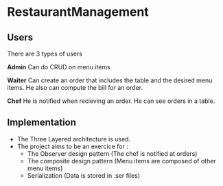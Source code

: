 # RestaurantManagement

## Users 
There are 3 types of users

__Admin__
Can do CRUD on menu items

__Waiter__
Can create an order that includes the table and the desired menu items. He also can compute the bill for an order.

__Chef__
He is notified when recieving an order. He can see orders in a table.

## Implementation

* The Three Layered architecture is used.
* The project aims to be an exercice for :
  * The Observer design pattern (The chef is notified at orders)
  * The composite design pattern (Menu items are composed of other menu items)
  * Serialization (Data is stored in .ser files)
